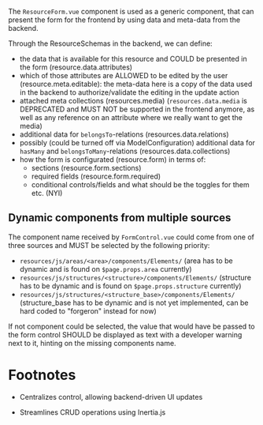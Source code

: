 The `ResourceForm.vue` component is used as a generic component, that can present the form for the frontend by using data and meta-data from the backend.

Through the ResourceSchemas in the backend, we can define:

- the data that is available for this resource and COULD be presented in the form (resource.data.attributes)
- which of those attributes are ALLOWED to be edited by the user (resource.meta.editable): the meta-data here is a copy of the data used in the backend to authorize/validate the editing in the update action
- attached meta collections (resources.media) (`resources.data.media` is DEPRECATED and MUST NOT be supported in the frontend anymore, as well as any reference on an attribute where we really want to get the media)
- additional data for `belongsTo`-relations (resources.data.relations)
- possibly (could be turned off via ModelConfiguration) additional data for `hasMany` and `belongsToMany`-relations (resources.data.collections)
- how the form is configurated (resource.form) in terms of:
    - sections (resource.form.sections)
    - required fields (resource.form.required)
    - conditional controls/fields and what should be the toggles for them etc. (NYI)


## Dynamic components from multiple sources

The component name received by `FormControl.vue` could come from one of three sources and MUST be selected by the following priority:

- `resources/js/areas/<area>/components/Elements/` (area has to be dynamic and is found on `$page.props.area` currently)
- `resources/js/structures/<structure>/components/Elements/` (structure has to be dynamic and is found on `$page.props.structure` currently)
- `resources/js/structures/<structure_base>/components/Elements/` (structure_base has to be dynamic and is not yet implemented, can be hard coded to "forgeron" instead for now)

If not component could be selected, the value that would have be passed to the form control SHOULD be displayed as text with a developer warning next to it, hinting on the missing components name.

# Footnotes

[^1]: - Saves time by reducing the need for manual UI development
    
- Centralizes control, allowing backend-driven UI updates
    
- Streamlines CRUD operations using Inertia.js
